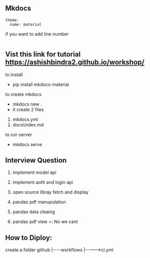 
## Mkdocs
```
theme:
  name: material

```

if you want to add line number
```py linenums='1'
```
## Vist this link for tutorial https://ashishbindra2.github.io/workshop/
to install
- pip install mkdocs-material

to create mkdocs
- mkdocs new .
-   it create 2 files
1. mkdocs.yml
2. docs\index.md

to run server

- mkdocs serve 

Interview Question
--------------
1. implement model api
2. implement aoth and login api
6. open source libray fetch and display 


3. pandas pdf manupulation
4. pandas data cleaing
5. pandas pdf view =: No we cant

How to Diploy:
----------

create a folder
github
   |----workflows
            |----->ci.yml